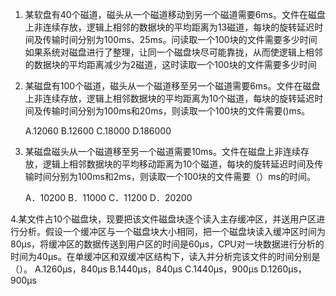 1. 某软盘有40个磁道，磁头从一个磁道移动到另一个磁道需要6ms。文件在磁盘上非连续存放，逻辑上相邻的数据块的平均距离为13磁道，每块的旋转延迟时间及传输时间分别为100ms、25ms。问读取一个100块的文件需要多少时间如果系统对磁盘进行了整理，让同一个磁盘块尽可能靠拢，从而使逻辑上相邻的数据块的平均距离减少为2磁道，这时读取一个100块的文件需要多少时间


2. 某磁盘有100个磁道，磁头从一个磁道移至另一个磁道需要6ms。文件在磁盘上非连续存放，逻辑上相邻数据块的平均距离为10个磁道，每块的旋转延迟时间及传输时间分别为100ms和20ms，则读取一个100块的文件需要()ms。

    A.12060
    B.12600
    C.18000
    D.186000
   

3. 某磁盘磁头从一个磁道移至另一个磁道需要10ms。文件在磁盘上非连续存放，逻辑上相邻数据块的平均移动距离为10个磁道，每块的旋转延迟时间及传输时间分别为100ms和2ms，则读取一个100块的文件需要（）ms的时间。

    A．10200
    B．11000
    C．11200
    D．20200

4.某文件占10个磁盘块，现要把该文件磁盘块逐个读入主存缓冲区，并送用户区进行分析。假设一个缓冲区与一个磁盘块大小相同，把一个磁盘块读入缓冲区时间为80μs，将缓冲区的数据传送到用户区的时间是60μs，CPU对一块数据进行分析的时间为40μs。在单缓冲区和双缓冲区结构下，读入并分析完该文件的时间分别是（）。
    A.1260μs，840μs
    B.1440μs，840μs
    C.1440μs，900μs
    D.1260μs，900μs

